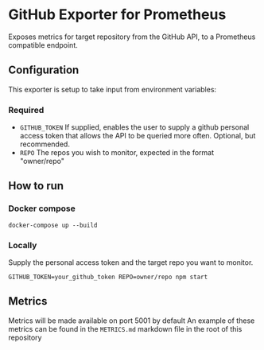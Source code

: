 # GitHub Exporter for Prometheus

Exposes metrics for target repository from the GitHub API, to a Prometheus compatible endpoint.

## Configuration

This exporter is setup to take input from environment variables:

### Required
* `GITHUB_TOKEN` If supplied, enables the user to supply a github personal access token that allows the API to be queried more often. Optional, but recommended.
* `REPO` The repos you wish to monitor, expected in the format "owner/repo"

## How to run

### Docker compose
```
docker-compose up --build
```

### Locally
Supply the personal access token and the target repo you want to monitor.
```
GITHUB_TOKEN=your_github_token REPO=owner/repo npm start
```

## Metrics

Metrics will be made available on port 5001 by default
An example of these metrics can be found in the `METRICS.md` markdown file in the root of this repository
